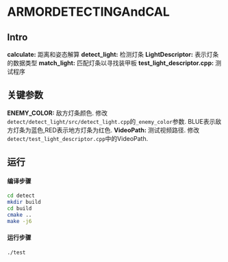 # ARMORDETECTINGAndCAL
## Intro
**calculate:** 距离和姿态解算
**detect_light:** 检测灯条
**LightDescriptor:** 表示灯条的数据类型
**match_light:** 匹配灯条以寻找装甲板
**test_light_descriptor.cpp:** 测试程序 

## 关键参数
**ENEMY_COLOR:** 敌方灯条颜色. 修改`detect/detect_light/src/detect_light.cpp`的`_enemy_color`参数. BLUE表示敌方灯条为蓝色,RED表示地方灯条为红色.
**VideoPath:** 测试视频路径. 修改`detect/test_light_descriptor.cpp`中的VideoPath.


## 运行

#### 编译步骤
```bash
cd detect
mkdir build
cd build
cmake ..
make -j6
```

#### 运行步骤
```bash
./test
```